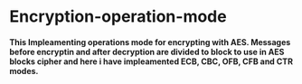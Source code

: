 # Encryption-operation-mode
#### This Impleamenting operations mode for encrypting with AES. Messages before encryptin and after decryption are divided to block to use in AES blocks cipher and here i have impleamented ECB, CBC, OFB, CFB and CTR modes.

